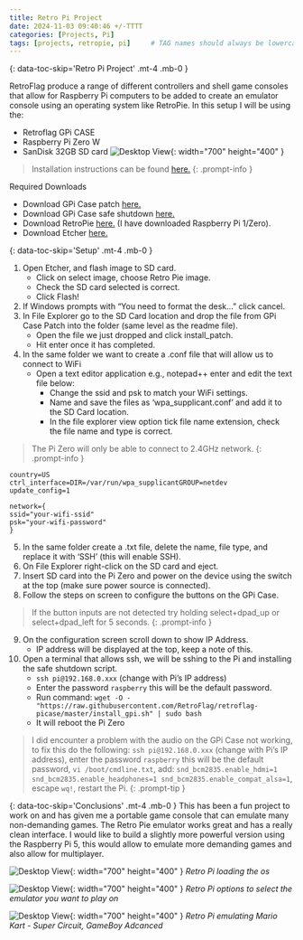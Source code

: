 ```yaml
---
title: Retro Pi Project
date: 2024-11-03 09:40:46 +/-TTTT
categories: [Projects, Pi]
tags: [projects, retropie, pi]     # TAG names should always be lowercase
---
```


{: data-toc-skip='Retro Pi Project' .mt-4 .mb-0 }

RetroFlag produce a range of different controllers and shell game consoles that allow for Raspberry Pi computers to be added to create an emulator console using an operating system like RetroPie. In this setup I will be using the:
- Retroflag GPi CASE
- Raspberry Pi Zero W
- SanDisk 32GB SD card 
![Desktop View](/assets/images/pages/retro_pi_project/retro_pi_1.JPEG){: width="700" height="400" }

> Installation instructions can be found [here.](https://support.retroflag.com/manual/case/GPi_CASE_Manual.pdf) 
{: .prompt-info }

Required Downloads
- Download GPi Case patch [here.](https://support.retroflag.com/Products/GPi_Case/GPi_Case_patch.zip)
- Download GPi Case safe shutdown [here.](https://github.com/RetroFlag/retroflag-picase/archive/refs/heads/master.zip)
- Download RetroPie [here.](https://retropie.org.uk/download/) (I have downloaded Raspberry Pi 1/Zero).
- Download Etcher [here.](https://etcher.balena.io/)

{: data-toc-skip='Setup' .mt-4 .mb-0 }
1. Open Etcher, and flash image to SD card.
    - Click on select image, choose Retro Pie image.
    - Check the SD card selected is correct. 
    - Click Flash!
2. If Windows prompts with “You need to format the desk...” click cancel.
3. In File Explorer go to the SD Card location and drop the file from GPi Case Patch into the folder (same level as the readme file).
    - Open the file we just dropped and click install_patch.
    - Hit enter once it has completed.
4. In the same folder we want to create a .conf file that will allow us to connect to WiFi 
    - Open a text editor application e.g., notepad++ enter and edit the text file below:
        - Change the ssid and psk to match your WiFi settings.
        - Name and save the files as ‘wpa_supplicant.conf’ and add it to the SD Card location.
        - In the file explorer view option tick file name extension, check the file name and type is correct.

> The Pi Zero will only be able to connect to 2.4GHz network.
{: .prompt-info }

```text
country=US 
ctrl_interface=DIR=/var/run/wpa_supplicantGROUP=netdev 
update_config=1 
  
network={ 
ssid="your-wifi-ssid" 
psk="your-wifi-password"	 
} 
```

5. In the same folder create a .txt file, delete the name, file type, and replace it with ‘SSH’ (this will enable SSH).
6. On File Explorer right-click on the SD card and eject.
7. Insert SD card into the Pi Zero and power on the device using the switch at the top (make sure power source is connected).
8. Follow the steps on screen to configure the buttons on the GPi Case.

> If the button inputs are not detected try holding select+dpad_up or select+dpad_left for 5 seconds. 
{: .prompt-info }

9. On the configuration screen scroll down to show IP Address.
    - IP address will be displayed at the top, keep a note of this.
10. Open a terminal that allows ssh, we will be sshing to the Pi and installing the safe shutdown script.
    - `ssh pi@192.168.0.xxx` (change with Pi’s IP address)
    - Enter the password `raspberry` this will be the default password.
    - Run command: `wget -O - "https://raw.githubusercontent.com/RetroFlag/retroflag-picase/master/install_gpi.sh" | sudo bash`
    - It will reboot the Pi Zero 

> I did encounter a problem with the audio on the GPi Case not working, to fix this do the following: `ssh pi@192.168.0.xxx` (change with Pi’s IP address), enter the password `raspberry` this will be the default password, `vi /boot/cmdline.txt`, add: `snd_bcm2835.enable_hdmi=1 snd_bcm2835.enable_headphones=1 snd_bcm2835.enable_compat_alsa=1`, escape `wq!`, restart the Pi.
{: .prompt-tip }

{: data-toc-skip='Conclusions' .mt-4 .mb-0 }
This has been a fun project to work on and has given me a portable game console that can emulate many non-demanding games. The Retro Pie emulator works great and has a really clean interface. I would like to build a slightly more powerful version using the Raspberry Pi 5, this would allow to emulate more demanding games and also allow for multiplayer.

![Desktop View](/assets/images/pages/retro_pi_project/retro_pi_2.JPEG){: width="700" height="400" }
_Retro Pi loading the os_

![Desktop View](/assets/images/pages/retro_pi_project/retro_pi_3.JPEG){: width="700" height="400" }
_Retro Pi options to select the emulator you want to play on_

![Desktop View](/assets/images/pages/retro_pi_project/retro_pi_4.JPEG){: width="700" height="400" }
_Retro Pi emulating Mario Kart - Super Circuit, GameBoy Adcanced_